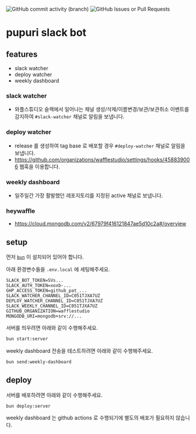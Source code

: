 ![GitHub commit activity (branch)](https://img.shields.io/github/commit-activity/m/wafflestudio/pupuri-bot/main)
![GitHub Issues or Pull Requests](https://img.shields.io/github/issues/wafflestudio/pupuri-bot)

# pupuri slack bot

## features

- slack watcher
- deploy watcher
- weekly dashboard

### slack watcher

- 와플스튜디오 슬랙에서 일어나는 채널 생성/삭제/이름변경/보관/보관취소 이벤트를 감지하여 `#slack-watcher` 채널로 알림을 보냅니다.

### deploy watcher

- release 를 생성하여 tag base 로 배포할 경우 `#deploy-watcher` 채널로 알림을 보냅니다.
- https://github.com/organizations/wafflestudio/settings/hooks/458839006 웹훅을 이용합니다.

### weekly dashboard

- 일주일간 가장 활발했던 레포지토리를 지정된 active 채널로 보냅니다.

### heywaffle

- https://cloud.mongodb.com/v2/67979f416121847ae5d10c2a#/overview

## setup

먼저 [`bun`](https://bun.sh/) 이 설치되어 있어야 합니다.

아래 환경변수들을 `.env.local` 에 세팅해주세요.

```env
SLACK_BOT_TOKEN=SVs...
SLACK_AUTH_TOKEN=xoxb-...
GHP_ACCESS_TOKEN=github_pat_...
SLACK_WATCHER_CHANNEL_ID=C051TJXA7UZ
DEPLOY_WATCHER_CHANNEL_ID=C051TJXA7UZ
SLACK_WEEKLY_CHANNEL_ID=C051TJXA7UZ
GITHUB_ORGANIZATION=wafflestudio
MONGODB_URI=mongodb+srv://...
```

서버를 띄우려면 아래와 같이 수행해주세요.

```bash
bun start:server
```

weekly dashboard 전송을 테스트하려면 아래와 같이 수행해주세요.

```bash
bun send:weekly-dashboard
```

## deploy

서버를 배포하려면 아래와 같이 수행해주세요.

```bash
bun deploy:server
```

weekly dashboard 는 github actions 로 수행되기에 별도의 배포가 필요하지 않습니다.
